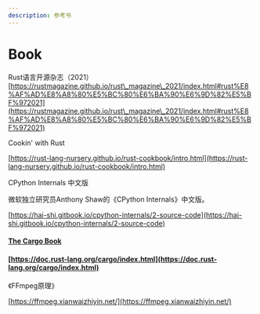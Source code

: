 ```yaml
---
description: 参考书
---
```


# Book







Rust语言开源杂志（2021）[https://rustmagazine.github.io/rust\_magazine\_2021/index.html#rust%E8%AF%AD%E8%A8%80%E5%BC%80%E6%BA%90%E6%9D%82%E5%BF%972021](https://rustmagazine.github.io/rust\_magazine\_2021/index.html#rust%E8%AF%AD%E8%A8%80%E5%BC%80%E6%BA%90%E6%9D%82%E5%BF%972021)



Cookin' with Rust

[https://rust-lang-nursery.github.io/rust-cookbook/intro.html](https://rust-lang-nursery.github.io/rust-cookbook/intro.html)



CPython Internals  中文版

微软独立研究员Anthony Shaw的《CPython Internals》中文版。

[https://hai-shi.gitbook.io/cpython-internals/2-source-code](https://hai-shi.gitbook.io/cpython-internals/2-source-code)



#### [The Cargo Book](https://doc.rust-lang.org/cargo/index.html#the-cargo-book) <a href="#the-cargo-book" id="the-cargo-book"></a>

#### [https://doc.rust-lang.org/cargo/index.html](https://doc.rust-lang.org/cargo/index.html) <a href="#the-cargo-book" id="the-cargo-book"></a>





《FFmpeg原理》

[https://ffmpeg.xianwaizhiyin.net/](https://ffmpeg.xianwaizhiyin.net/)

